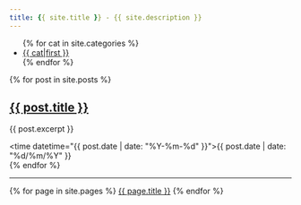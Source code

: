 ```yaml
---
title: {{ site.title }} - {{ site.description }}
---
```


<ul>
{% for cat in site.categories %}
    <li><a href="{{ cat.url }}">{{ cat|first }}</a></li>
{% endfor %}
</ul>

{% for post in site.posts %}
    <article>
        <h2><a href="{{ post.url }}">{{ post.title }}</a></h2>
        <p>{{ post.excerpt }}</p>
        <time datetime="{{ post.date | date: "%Y-%m-%d" }}">{{ post.date | date: "%d/%m/%Y" }}</time>
    </article>
{% endfor %}

_________________________________________

{% for page in site.pages %}
    <a href="{{ page.url }}">{{ page.title }}</a>
{% endfor %}

